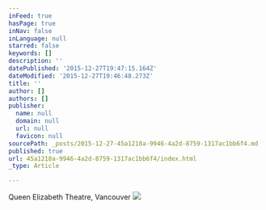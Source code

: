 ```yaml
---
inFeed: true
hasPage: true
inNav: false
inLanguage: null
starred: false
keywords: []
description: ''
datePublished: '2015-12-27T19:47:15.164Z'
dateModified: '2015-12-27T19:46:48.273Z'
title: ''
author: []
authors: []
publisher:
  name: null
  domain: null
  url: null
  favicon: null
sourcePath: _posts/2015-12-27-45a1218a-9946-4a2d-8759-1317ac1bb6f4.md
published: true
url: 45a1218a-9946-4a2d-8759-1317ac1bb6f4/index.html
_type: Article

---
```

Queen Elizabeth Theatre, Vancouver
![](https://the-grid-user-content.s3-us-west-2.amazonaws.com/6f7da11c-95da-499b-a641-0a828d2b4144.jpg)